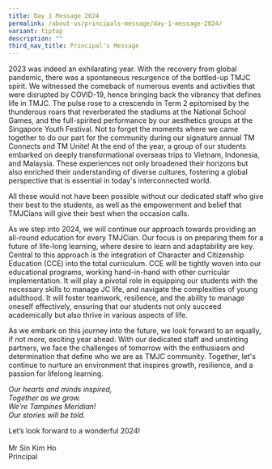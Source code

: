 ```yaml
---
title: Day 1 Message 2024
permalink: /about-us/principals-message/day-1-message-2024/
variant: tiptap
description: ""
third_nav_title: Principal's Message
---
```

<p>2023 was indeed an exhilarating year. With the recovery from global pandemic, there was a spontaneous resurgence of the bottled-up TMJC spirit.  We witnessed the comeback of numerous events and activities that were disrupted by COVID-19, hence bringing back the vibrancy that defines life in TMJC. The pulse rose to a crescendo in Term 2 epitomised by the thunderous roars that reverberated the stadiums at the National School Games, and the full-spirited performance by our aesthetics groups at the Singapore Youth Festival.  Not to forget the moments where we came together to do our part for the community during our signature annual TM Connects and TM Unite!  At the end of the year, a group of our students embarked on deeply transformational overseas trips to Vietnam, Indonesia, and Malaysia. These experiences not only broadened their horizons but also enriched their understanding of diverse cultures, fostering a global perspective that is essential in today's interconnected world.  </p><p>All these would not have been possible without our dedicated staff who give their best to the students, as well as the empowerment and belief that TMJCians will give their best when the occasion calls.</p><p>As we step into 2024, we will continue our approach towards providing an all-round education for every TMJCian. Our focus is on preparing them for a future of life-long learning, where desire to learn and adaptability are key. Central to this approach is the integration of Character and Citizenship Education (CCE) into the total curriculum. CCE will be tightly woven into our educational programs, working hand-in-hand with other curricular implementation.  It will play a pivotal role in equipping our students with the necessary skills to manage JC life, and navigate the complexities of young adulthood. It will foster teamwork, resilience, and the ability to manage oneself effectively, ensuring that our students not only succeed academically but also thrive in various aspects of life.</p><p>As we embark on this journey into the future, we look forward to an equally, if not more, exciting year ahead.  With our dedicated staff and unstinting partners, we face the challenges of tomorrow with the enthusiasm and determination that define who we are as TMJC community. Together, let's continue to nurture an environment that inspires growth, resilience, and a passion for lifelong learning.</p><p><em>Our hearts and minds inspired,<br>Together as we grow.<br>We’re Tampines Meridian!<br>Our stories will be told.</em></p><p>Let’s look forward to a wonderful 2024!<br><br>Mr Sin Kim Ho&nbsp;<br>Principal</p><p></p>